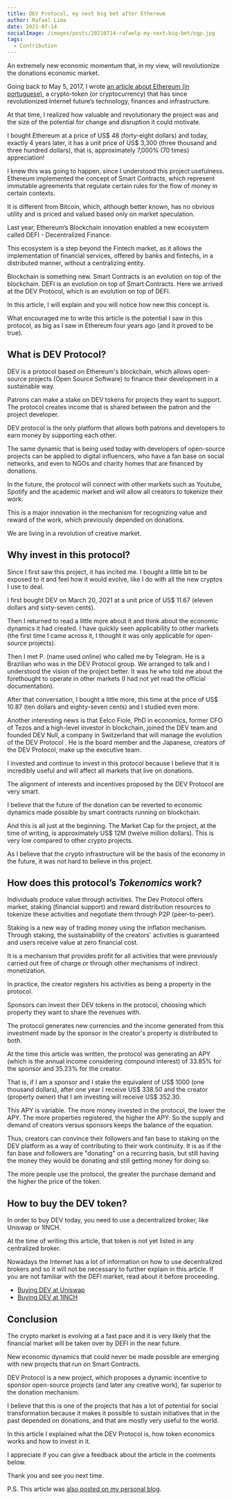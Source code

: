 ```yaml
---
title: DEV Protocol, my next big bet after Ethereum
author: Rafael Lima
date: 2021-07-14
socialImage: /images/posts/20210714-rafaelp-my-next-big-bet/ogp.jpg
tags:
  - Contribution
---
```



An extremely new economic momentum that, in my view, will revolutionize the donations economic market.


Going back to May 5, 2017, I wrote [an article about Ethereum (in portuguese)](https://rafael.adm.br/p/como-comprar-ether-a-moeda-do-ethereum-no-brasil), a crypto-token (or cryptocurrency) that has since revolutionized Internet future’s technology, finances and infrastructure.






At that time, I realized how valuable and revolutionary the project was and the size of the potential for change and disruption it could motivate.




I bought Ethereum at a price of US$ 48 (forty-eight dollars) and today, exactly 4 years later, it has a unit price of US$ 3,300 (three thousand and three hundred dollars), that is, approximately 7,000% (70 times) appreciation!




I knew this was going to happen, since I understood this project usefulness. Ethereum implemented the concept of Smart Contracts, which represent immutable agreements that regulate certain rules for the flow of money in certain contexts.




It is different from Bitcoin, which, although better known, has no obvious utility and is priced and valued based only on market speculation.






Last year, Ethereum’s Blockchain innovation enabled a new ecosystem called DEFI - Decentralized Finance.






This ecosystem is a step beyond the Fintech market, as it allows the implementation of financial services, offered by banks and fintechs, in a distributed manner, without a centralizing entity.






Blockchain is something new. Smart Contracts is an evolution on top of the blockchain. DEFI is an evolution on top of Smart Contracts. Here we arrived at the DEV Protocol, which is an evolution on top of DEFI.






In this article, I will explain and you will notice how new this concept is.






What encouraged me to write this article is the potential I saw in this protocol, as big as I saw in Ethereum four years ago (and it proved to be true).






## What is DEV Protocol?


DEV is a protocol based on Ethereum's blockchain, which allows open-source projects (Open Source Software) to finance their development in a sustainable way.






Patrons can make a stake on DEV tokens for projects they want to support. The protocol creates income that is shared between the patron and the project developer.






DEV protocol is the only platform that allows both patrons and developers to earn money by supporting each other.






The same dynamic that is being used today with developers of open-source projects can be applied to digital influencers, who have a fan base on social networks, and even to NGOs and charity homes that are financed by donations.






In the future, the protocol will connect with other markets such as Youtube, Spotify and the academic market and will allow all creators to tokenize their work.






This is a major innovation in the mechanism for recognizing value and reward of the work, which previously depended on donations.






We are living in a revolution of creative market.


## Why invest in this protocol?


Since I first saw this project, it has incited me. I bought a little bit to be exposed to it and feel how it would evolve, like I do with all the new cryptos I use to deal.






I first bought DEV on March 20, 2021 at a unit price of US$ 11.67 (eleven dollars and sixty-seven cents).






Then I returned to read a little more about it and think about the economic dynamics it had created. I have quickly seen applicability to other markets (the first time I came across it, I thought it was only applicable for open-source projects).






Then I met P. (name used online) who called me by Telegram. He is a Brazilian who was in the DEV Protocol group. We arranged to talk and I understood the vision of the project better. It was he who told me about the forethought to operate in other markets (I had not yet read the official documentation).






After that conversation, I bought a little more, this time at the price of US$ 10.87 (ten dollars and eighty-seven cents) and I studied even more.






Another interesting news is that Eelco Fiole, PhD in economics, former CFO of Tezos and a high-level investor in blockchain, joined the DEV team and founded DEV Null, a company in Switzerland that will manage the evolution of the DEV Protocol . He is the board member and the Japanese, creators of the DEV Protocol, make up the executive team.






I invested and continue to invest in this protocol because I believe that it is incredibly useful and will affect all markets that live on donations.






The alignment of interests and incentives proposed by the DEV Protocol are very smart.






I believe that the future of the donation can be reverted to economic dynamics made possible by smart contracts running on blockchain.






And this is all just at the beginning. The Market Cap for the project, at the time of writing, is approximately US$ 12M (twelve million dollars). This is very low compared to other crypto projects.






As I believe that the crypto infrastructure will be the basis of the economy in the future, it was not hard to believe in this project.


## How does this protocol’s <span style="font-style:italic">Tokenomics</span> work?


Individuals produce value through activities. The Dev Protocol offers market, staking (financial support) and reward distribution resources to tokenize these activities and negotiate them through P2P (peer-to-peer).


Staking is a new way of trading money using the inflation mechanism. Through staking, the sustainability of the creators' activities is guaranteed and users receive value at zero financial cost.


It is a mechanism that provides profit for all activities that were previously carried out free of charge or through other mechanisms of indirect monetization.


In practice, the creator registers his activities as being a property in the protocol.


Sponsors can invest their DEV tokens in the protocol, choosing which property they want to share the revenues with.


The protocol generates new currencies and the income generated from this investment made by the sponsor in the creator's property is distributed to both.


At the time this article was written, the protocol was generating an APY (which is the annual income considering compound interest) of 33.85% for the sponsor and 35.23% for the creator.


That is, if I am a sponsor and I stake the equivalent of US$ 1000 (one thousand dollars), after one year I receive US$ 338.50 and the creator (property owner) that I am investing will receive US$ 352.30.


This APY is variable. The more money invested in the protocol, the lower the APY. The more properties registered, the higher the APY. So the supply and demand of creators versus sponsors keeps the balance of the equation.


Thus, creators can convince their followers and fan base to staking on the DEV platform as a way of contributing to their work continuity. It is as if the fan base and followers are "donating" on a recurring basis, but still having the money they would be donating and still getting money for doing so.


The more people use the protocol, the greater the purchase demand and the higher the price of the token.


## How to buy the DEV token?


In order to buy DEV today, you need to use a decentralized broker, like Uniswap or 1INCH.


At the time of writing this article, that token is not yet listed in any centralized broker.


Nowadays the Internet has a lot of information on how to use decentralized brokers and so it will not be necessary to further explain in this article. If you are not familiar with the DEFI market, read about it before proceeding.


- [Buying DEV at Uniswap](https://app.uniswap.org/#/swap?inputCurrency=ETH&outputCurrency=0x5caf454ba92e6f2c929df14667ee360ed9fd5b26&use=V2)
- [Buying DEV at 1INCH](https://app.1inch.io/#/1/swap/ETH/DEV)


## Conclusion


The crypto market is evolving at a fast pace and it is very likely that the financial market will be taken over by DEFI in the near future.






New economic dynamics that could never be made possible are emerging with new projects that run on Smart Contracts.






DEV Protocol is a new project, which proposes a dynamic incentive to sponsor open-source projects (and later any creative work), far superior to the donation mechanism.






I believe that this is one of the projects that has a lot of potential for social transformation because it makes it possible to sustain initiatives that in the past depended on donations, and that are mostly very useful to the world.






In this article I explained what the DEV Protocol is, how token economics works and how to invest in it.






I appreciate if you can give a feedback about the article in the comments below.






Thank you and see you next time.


P.S. This article was [also posted on my personal blog](https://rafael.adm.br/p/dev-protocol-minha-proxima-grande-aposta-depois-do-ethereum).
